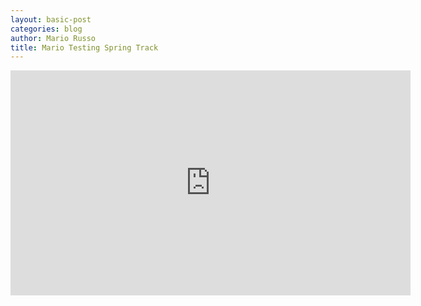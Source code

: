 ```yaml
---
layout: basic-post
categories: blog
author: Mario Russo
title: Mario Testing Spring Track
---
```

<iframe width="640" height="360" src="http://www.youtube.com/embed/r95RXY9zeGA?feature=player_embedded" frameborder="0" allowfullscreen></iframe>
